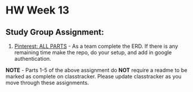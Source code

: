 # HW Week 13
## Study Group Assignment:
1.  [Pinterest: ALL PARTS](https://github.com/nss-nightclass-projects/exercise-vault/blob/master/FIREBASE_pinterest.md) - As a team complete the ERD.  If there is any remaining time make the repo, do your setup, and add in google authentication.

**NOTE** - Parts 1-5 of the above assignment do **NOT** require a readme to be marked as complete on classtracker.  Please update classtracker as you move through these assignments.
